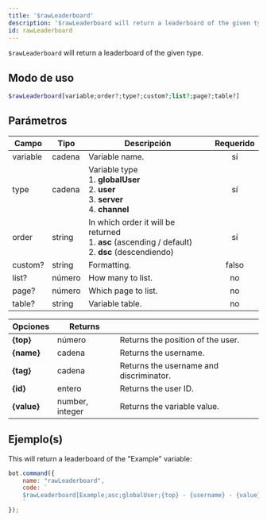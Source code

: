 ```yaml
---
title: '$rawLeaderboard'
description: '$rawLeaderboard will return a leaderboard of the given type.'
id: rawLeaderboard
---
```


`$rawLeaderboard` will return a leaderboard of the given type.

## Modo de uso

```php
$rawLeaderboard[variable;order?;type?;custom?;list?;page?;table?]
```

## Parámetros

| Campo    | Tipo   | Descripción                                                                                                                  | Requerido |
| -------- | ------ | ---------------------------------------------------------------------------------------------------------------------------- |:---------:|
| variable | cadena | Variable name.                                                                                                               |    sí     |
| type     | cadena | Variable type <br /> 1. **globalUser** <br /> 2. **user** <br /> 3. **server** <br /> 4. **channel** |    sí     |
| order    | string | In which order it will be returned <br /> 1. **asc** (ascending / default) <br /> 2. **dsc** (descendiendo)      |    sí     |
| custom?  | string | Formatting.                                                                                                                  |   falso   |
| list?    | número | How many to list.                                                                                                            |    no     |
| page?    | número | Which page to list.                                                                                                          |    no     |
| table?   | string | Variable table.                                                                                                              |    no     |

| Opciones    | Returns         |                                         |
| ----------- | --------------- | --------------------------------------- |
| **{top}**   | número          | Returns the position of the user.       |
| **{name}**  | cadena          | Returns the username.                   |
| **{tag}**   | cadena          | Returns the username and discriminator. |
| **{id}**    | entero          | Returns the user ID.                    |
| **{value}** | number, integer | Returns the variable value.             |

## Ejemplo(s)

This will return a leaderboard of the "Example" variable:

```javascript
bot.command({
    name: "rawLeaderboard",
    code: `
    $rawLeaderboard[Example;asc;globalUser;{top} - {username} - {value};10;1;main]
    `
});
```